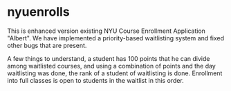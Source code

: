 # nyuenrolls

This is enhanced version existing NYU Course Enrollment Application "Albert". We have implemented a priority-based waitlisting system and fixed other bugs that are present.

A few things to understand, a student has 100 points that he can divide among waitlisted courses, and using a combination of points and the day waitlisting was done, the rank of a student of waitlisting is done. Enrollment into full classes is open to students in the waitlist in this order.

